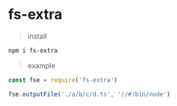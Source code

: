 # fs-extra

> install

``` bash
npm i fs-extra

```

> example

``` js
const fse = require('fs-extra')

fse.outputFile('./a/b/c/d.ts', '//#!bin/node')
```
